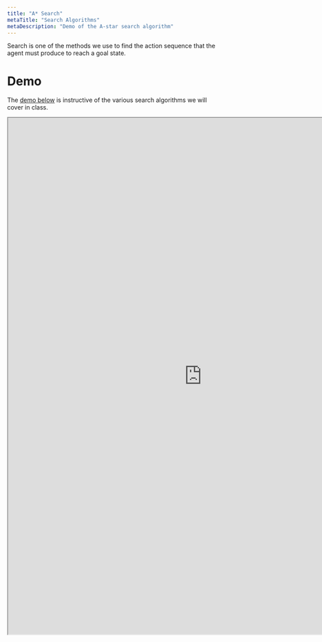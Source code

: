 ```yaml
---
title: "A* Search"
metaTitle: "Search Algorithms"
metaDescription: "Demo of the A-star search algorithm"
---
```


Search is one of the methods we use to find the action sequence that the agent must produce to reach a goal state.
 
# Demo

The [demo below](https://qiao.github.io/PathFinding.js/visual/) is instructive of the various search algorithms we will cover in class.

<iframe src="https://qiao.github.io/PathFinding.js/visual/" width="900" height="1200"></iframe>

